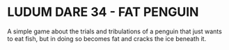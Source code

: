 # LUDUM DARE 34 - FAT PENGUIN

A simple game about the trials and tribulations of a penguin that just wants to eat fish, but in doing so becomes fat and cracks the ice beneath it.